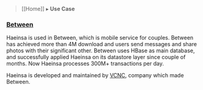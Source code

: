 > [[Home]] ▸ **Use Case**

### [Between]

Haeinsa is used in Between, which is mobile service for couples.
Between has achieved more than 4M download and users send messages and share photos with their significant other.
Between uses HBase as main database, and successfully applied Haeinsa on its datastore layer since couple of months.
Now Haeinsa processes 300M+ transactions per day.

Haeinsa is developed and maintained by [VCNC], company which made Between.

[Between]: http://appbetween.us/
[VCNC]: http://appbetween.us/en/team/
